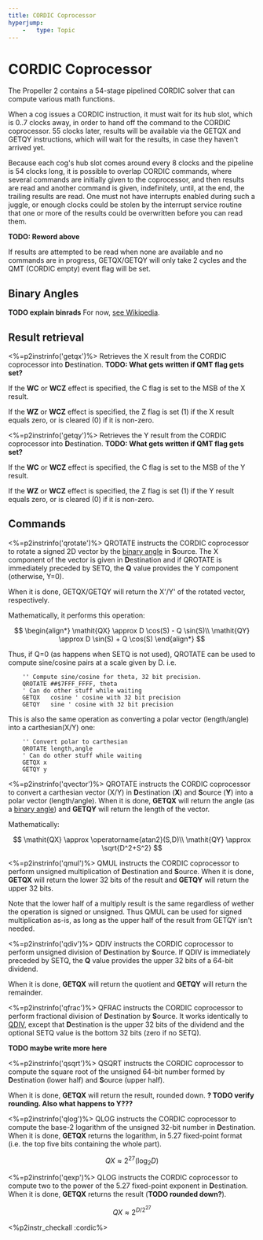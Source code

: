 ```yaml
---
title: CORDIC Coprocessor
hyperjump:
    -   type: Topic
---
```

# CORDIC Coprocessor

The Propeller 2 contains a 54-stage pipelined CORDIC solver that can compute various math functions.

When a cog issues a CORDIC instruction, it must wait for its hub slot, which is 0..7 clocks away, in order to hand off the command to the CORDIC coprocessor. 55 clocks later, results will be available via the GETQX and GETQY instructions, which will wait for the results, in case they haven't arrived yet.

Because each cog's hub slot comes around every 8 clocks and the pipeline is 54 clocks long, it is possible to overlap CORDIC commands, where several commands are initially given to the coprocessor, and then results are read and another command is given, indefinitely, until, at the end, the trailing results are read. One must not have interrupts enabled during such a juggle, or enough clocks could be stolen by the interrupt service routine that one or more of the results could be overwritten before you can read them.

**TODO: Reword above**

If results are attempted to be read when none are available and no commands are in progress, GETQX/GETQY will only take 2 cycles and the QMT (CORDIC empty) event flag will be set.

## Binary Angles

**TODO explain binrads**
For now, [see Wikipedia](https://en.wikipedia.org/wiki/Binary_angular_measurement).

## Result retrieval

<%=p2instrinfo('getqx')%>
Retrieves the X result from the CORDIC coprocessor into **D**estination. **TODO: What gets written if QMT flag gets set?**

If the **WC** or **WCZ** effect is specified, the C flag is set to the MSB of the X result.

If the **WZ** or **WCZ** effect is specified, the Z flag is set (1) if the X result equals zero, or is cleared (0) if it is
non-zero.

<%=p2instrinfo('getqy')%>
Retrieves the Y result from the CORDIC coprocessor into **D**estination. **TODO: What gets written if QMT flag gets set?**

If the **WC** or **WCZ** effect is specified, the C flag is set to the MSB of the Y result.

If the **WZ** or **WCZ** effect is specified, the Z flag is set (1) if the Y result equals zero, or is cleared (0) if it is
non-zero.


## Commands

<%=p2instrinfo('qrotate')%>
QROTATE instructs the CORDIC coprocessor to rotate a signed 2D vector by the [binary angle](#binary-angles) in **S**ource. The X component of the vector is given in **D**estination and if QROTATE is immediately preceded by SETQ, the **Q** value provides the Y component (otherwise, Y=0).

When it is done, GETQX/GETQY will return the X'/Y' of the rotated vector, respectively.

Mathematically, it performs this operation:

$$
\begin{align*}
\mathit{QX} \approx D \cos(S) - Q \sin(S)\\
\mathit{QY} \approx D \sin(S) + Q \cos(S)
\end{align*}
$$

Thus, if Q=0 (as happens when SETQ is not used), QROTATE can be used to compute sine/cosine pairs at a scale given by D. i.e.

~~~
    '' Compute sine/cosine for theta, 32 bit precision.
    QROTATE ##$7FFF_FFFF, theta
    ' Can do other stuff while waiting
    GETQX   cosine ' cosine with 32 bit precision
    GETQY   sine ' cosine with 32 bit precision
~~~

This is also the same operation as converting a polar vector (length/angle) into a carthesian(X/Y) one:

~~~
    '' Convert polar to carthesian
    QROTATE length,angle
    ' Can do other stuff while waiting
    GETQX x
    GETQY y
~~~

<%=p2instrinfo('qvector')%>
QROTATE instructs the CORDIC coprocessor to convert a carthesian vector (X/Y) in **D**estination (**X**) and **S**ource (**Y**) into a polar vector (length/angle). When it is done, **GETQX** will return the angle (as a [binary angle](#binary-angles)) and **GETQY** will return the length of the vector.

Mathematically:

$$
\mathit{QX} \approx \operatorname{atan2}(S,D)\\
\mathit{QY} \approx \sqrt{D^2+S^2}
$$

<%=p2instrinfo('qmul')%>
QMUL instructs the CORDIC coprocessor to perform unsigned multiplication of **D**estination and **S**ource. When it is done, **GETQX** will return the lower 32 bits of the result and **GETQY** will return the upper 32 bits.

Note that the lower half of a multiply result is the same regardless of wether the operation is signed or unsigned. Thus QMUL can be used for signed multiplication as-is, as long as the upper half of the result from GETQY isn't needed.

<%=p2instrinfo('qdiv')%>
QDIV instructs the CORDIC coprocessor to perform unsigned division of **D**estination by **S**ource. If QDIV is immediately preceded by SETQ, the **Q** value provides the upper 32 bits of a 64-bit dividend.

When it is done, **GETQX** will return the quotient and **GETQY** will return the remainder.

<%=p2instrinfo('qfrac')%>
QFRAC instructs the CORDIC coprocessor to perform fractional division of **D**estination by **S**ource. It works identically to [QDIV](#qdiv), except that **D**estination is the upper 32 bits of the dividend and the optional SETQ value is the bottom 32 bits (zero if no SETQ).

**TODO maybe write more here**

<%=p2instrinfo('qsqrt')%>
QSQRT instructs the CORDIC coprocessor to compute the square root of the unsigned 64-bit number formed by **D**estination (lower half) and **S**ource (upper half).

When it is done, **GETQX** will return the result, rounded down. **? TODO verify rounding. Also what happens to Y???**

<%=p2instrinfo('qlog')%>
QLOG instructs the CORDIC coprocessor to compute the base-2 logarithm of the unsigned 32-bit number in **D**estination. When it is done, **GETQX** returns the logarithm, in 5.27 fixed-point format (i.e. the top five bits containing the whole part).

$$
\mathit{QX} \approx 2^{27}(\log _{2} D)
$$


<%=p2instrinfo('qexp')%>
QLOG instructs the CORDIC coprocessor to compute two to the power of the 5.27 fixed-point exponent in **D**estination. When it is done, **GETQX** returns the result (**TODO rounded down?**).

$$
\mathit{QX} \approx 2^{D/2^{27}}
$$

<%p2instr_checkall :cordic%>